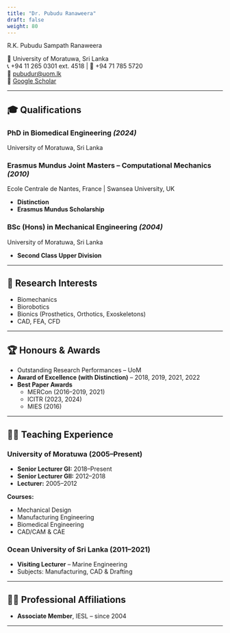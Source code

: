```yaml
---
title: "Dr. Pubudu Ranaweera"
draft: false
weight: 80
---
```

R.K. Pubudu Sampath Ranaweera

📍 University of Moratuwa, Sri Lanka  
📞 +94 11 265 0301 ext. 4518 | 📱 +94 71 785 5720  
📧 pubudur@uom.lk  
🔗 [Google Scholar](https://scholar.google.com/citations?user=9cVr8WkAAAAJ&hl=en)

---

## 🎓 Qualifications

### PhD in Biomedical Engineering *(2024)*  
University of Moratuwa, Sri Lanka

### Erasmus Mundus Joint Masters – Computational Mechanics *(2010)*  
Ecole Centrale de Nantes, France | Swansea University, UK  
- **Distinction**  
- **Erasmus Mundus Scholarship**

### BSc (Hons) in Mechanical Engineering *(2004)*  
University of Moratuwa, Sri Lanka  
- **Second Class Upper Division**

---

## 🧪 Research Interests

- Biomechanics  
- Biorobotics  
- Bionics (Prosthetics, Orthotics, Exoskeletons)  
- CAD, FEA, CFD  

---

## 🏆 Honours & Awards

- Outstanding Research Performances – UoM  
- **Award of Excellence (with Distinction)** – 2018, 2019, 2021, 2022  
- **Best Paper Awards**  
  - MERCon (2016–2019, 2021)  
  - ICITR (2023, 2024)  
  - MIES (2016)

---

## 👨‍🏫 Teaching Experience

### University of Moratuwa (2005–Present)  
- **Senior Lecturer GI:** 2018–Present  
- **Senior Lecturer GII:** 2012–2018  
- **Lecturer:** 2005–2012

**Courses:**  
- Mechanical Design  
- Manufacturing Engineering  
- Biomedical Engineering  
- CAD/CAM & CAE

### Ocean University of Sri Lanka (2011–2021)  
- **Visiting Lecturer** – Marine Engineering  
- Subjects: Manufacturing, CAD & Drafting

---

## 🧑‍💼 Professional Affiliations

- **Associate Member**, IESL – since 2004

---

